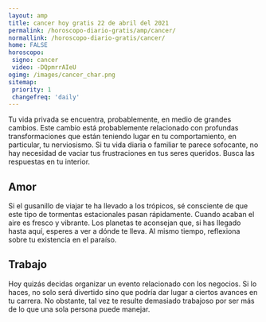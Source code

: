 ```yaml
---
layout: amp
title: cancer hoy gratis 22 de abril del 2021 
permalink: /horoscopo-diario-gratis/amp/cancer/
normallink: /horoscopo-diario-gratis/cancer/
home: FALSE
horoscopo:
 signo: cancer
 video: -DQpmrrAIeU
ogimg: /images/cancer_char.png
sitemap:
 priority: 1
 changefreq: 'daily'
---
```



Tu vida privada se encuentra, probablemente, en medio de grandes cambios. Este cambio está probablemente relacionado con profundas transformaciones que están teniendo lugar en tu comportamiento, en particular, tu nerviosismo. Si tu vida diaria o familiar te parece sofocante, no hay necesidad de vaciar tus frustraciones en tus seres queridos. Busca las respuestas en tu interior.

## Amor

Si el gusanillo de viajar te ha llevado a los trópicos, sé consciente de que este tipo de tormentas estacionales pasan rápidamente. Cuando acaban el aire es fresco y vibrante. Los planetas te aconsejan que, si has llegado hasta aquí, esperes a ver a dónde te lleva. Al mismo tiempo, reflexiona sobre tu existencia en el paraíso.

## Trabajo

Hoy quizás decidas organizar un evento relacionado con los negocios. Si lo haces, no solo será divertido sino que podría dar lugar a ciertos avances en tu carrera. No obstante, tal vez te resulte demasiado trabajoso por ser más de lo que una sola persona puede manejar.